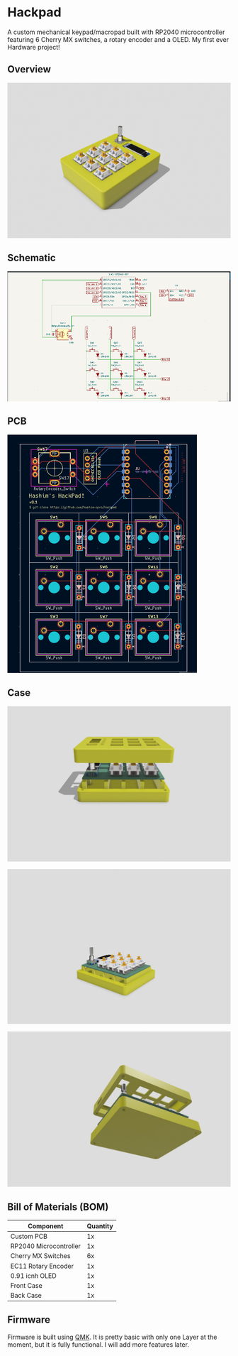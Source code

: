 # Hackpad

A custom mechanical keypad/macropad built with RP2040 microcontroller featuring 6 Cherry MX switches, a rotary encoder and a OLED. My first ever Hardware project!

## Overview

![Hackpad Overview](Assets/Hackpad.png)

## Schematic

![Schematic](Assets/Schematics.png)

## PCB

![PCB](Assets/PCB.png)
## Case

![Case Assembly](Assets/hackpad%20unassembled%200.jpeg)

![Case Components](Assets/hackpad%20un-assembled.jpeg)

![Case Parts](Assets/hackpad%20unassambled%201.jpeg)


## Bill of Materials (BOM)

| Component              | Quantity |
| ---------------------- | -------- |
| Custom PCB             | 1x       |
| RP2040 Microcontroller | 1x       |
| Cherry MX Switches     | 6x       |
| EC11 Rotary Encoder    | 1x       |
| 0.91 icnh OLED         | 1x       |
| Front Case             | 1x       |
| Back Case              | 1x       |


## Firmware

Firmware is built using [QMK](https://qmk.fm/). It is pretty basic with only one Layer at the moment, but it is fully functional. I will add more features later.
